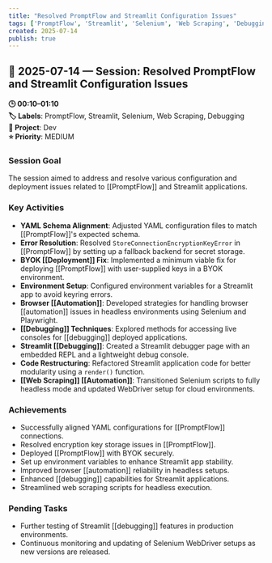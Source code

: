 ```yaml
---
title: "Resolved PromptFlow and Streamlit Configuration Issues"
tags: ['PromptFlow', 'Streamlit', 'Selenium', 'Web Scraping', 'Debugging']
created: 2025-07-14
publish: true
---
```


## 📅 2025-07-14 — Session: Resolved PromptFlow and Streamlit Configuration Issues

**🕒 00:10–01:10**  
**🏷️ Labels**: PromptFlow, Streamlit, Selenium, Web Scraping, Debugging  
**📂 Project**: Dev  
**⭐ Priority**: MEDIUM  


### Session Goal
The session aimed to address and resolve various configuration and deployment issues related to [[PromptFlow]] and Streamlit applications.

### Key Activities
- **YAML Schema Alignment**: Adjusted YAML configuration files to match [[PromptFlow]]'s expected schema.
- **Error Resolution**: Resolved `StoreConnectionEncryptionKeyError` in [[PromptFlow]] by setting up a fallback backend for secret storage.
- **BYOK [[Deployment]] Fix**: Implemented a minimum viable fix for deploying [[PromptFlow]] with user-supplied keys in a BYOK environment.
- **Environment Setup**: Configured environment variables for a Streamlit app to avoid keyring errors.
- **Browser [[Automation]]**: Developed strategies for handling browser [[automation]] issues in headless environments using Selenium and Playwright.
- **[[Debugging]] Techniques**: Explored methods for accessing live consoles for [[debugging]] deployed applications.
- **Streamlit [[Debugging]]**: Created a Streamlit debugger page with an embedded REPL and a lightweight debug console.
- **Code Restructuring**: Refactored Streamlit application code for better modularity using a `render()` function.
- **[[Web Scraping]] [[Automation]]**: Transitioned Selenium scripts to fully headless mode and updated WebDriver setup for cloud environments.

### Achievements
- Successfully aligned YAML configurations for [[PromptFlow]] connections.
- Resolved encryption key storage issues in [[PromptFlow]].
- Deployed [[PromptFlow]] with BYOK securely.
- Set up environment variables to enhance Streamlit app stability.
- Improved browser [[automation]] reliability in headless setups.
- Enhanced [[debugging]] capabilities for Streamlit applications.
- Streamlined web scraping scripts for headless execution.

### Pending Tasks
- Further testing of Streamlit [[debugging]] features in production environments.
- Continuous monitoring and updating of Selenium WebDriver setups as new versions are released.
